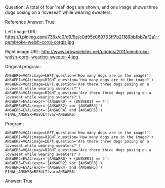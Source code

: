 Question: A total of four 'real' dogs are shown, and one image shows three dogs posing on a 'loveseat' while wearing sweaters.

Reference Answer: True

Left image URL: https://i.pinimg.com/736x/c0/d9/5e/c0d95e069763ff7b21189bbfbb7af2a1--pembroke-welsh-corgi-corgis.jpg

Right image URL: http://www.browniebites.net/photos/2011/pembroke-welsh-corgi-wearing-sweater-4.jpg

Original program:

```
ANSWER0=VQA(image=LEFT,question='How many dogs are in the image?')
ANSWER1=VQA(image=RIGHT,question='How many dogs are in the image?')
ANSWER2=VQA(image=LEFT,question='Are there three dogs posing on a loveseat while wearing sweaters?')
ANSWER3=VQA(image=RIGHT,question='Are there three dogs posing on a loveseat while wearing sweaters?')
ANSWER4=EVAL(expr='{ANSWER0} + {ANSWER1} == 4')
ANSWER5=EVAL(expr='{ANSWER2} xor {ANSWER3}')
ANSWER6=EVAL(expr='{ANSWER4} and {ANSWER5}')
FINAL_ANSWER=RESULT(var=ANSWER6)
```
Program:

```
ANSWER0=VQA(image=LEFT,question='How many dogs are in the image?')
ANSWER1=VQA(image=RIGHT,question='How many dogs are in the image?')
ANSWER2=VQA(image=LEFT,question='Are there three dogs posing on a loveseat while wearing sweaters?')
ANSWER3=VQA(image=RIGHT,question='Are there three dogs posing on a loveseat while wearing sweaters?')
ANSWER4=EVAL(expr='{ANSWER0} + {ANSWER1} == 4')
ANSWER5=EVAL(expr='{ANSWER2} xor {ANSWER3}')
ANSWER6=EVAL(expr='{ANSWER4} and {ANSWER5}')
FINAL_ANSWER=RESULT(var=ANSWER6)
```
Answer: True

